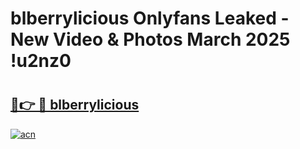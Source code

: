 # blberrylicious Onlyfans Leaked - New Video & Photos March 2025 !u2nz0

# <h2><a href="https://8zaq8t.iuczelnia.edu.pl?title=blberrylicious&ref=u2nz0">🔗👉 🔴 blberrylicious</a></h2>

[![acn](https://github.com/user-attachments/assets/0f9c940e-d8b0-45ae-aac7-cd30a18b3e1c)](https://8zaq8t.iuczelnia.edu.pl?title=blberrylicious&ref=u2nz0)


